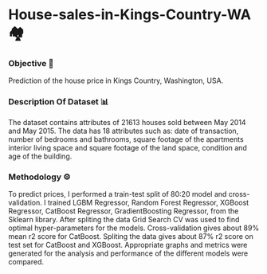 # House-sales-in-Kings-Country-WA  :houses:

### Objective 🎯
Prediction of the house price in Kings Country, Washington, USA. 

### Description Of Dataset 📊 
The dataset contains attributes of 21613 houses sold between May 2014 and May 2015. 
The data has 18 attributes such as: date of transaction, number of bedrooms and bathrooms, square footage of the apartments interior living space and square footage of the land space, condition and age of the building.

### Methodology ⚙️
To predict prices, I performed a train-test split of 80:20 model and cross-validation. I trained LGBM Regressor, Random Forest Regressor, XGBoost Regressor, CatBoost Regressor, GradientBoosting Regressor, from the Sklearn library. After spliting the data Grid Search CV was used to find optimal hyper-parameters for the models. 
Cross-validation gives about 89% mean r2 score for CatBoost. Spliting the data gives about 87% r2 score on test set for CatBoost and XGBoost.
Appropriate graphs and metrics were generated for the analysis and performance of the different models were compared.
